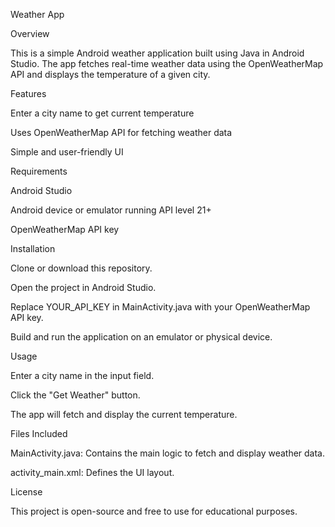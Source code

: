 Weather App

Overview

This is a simple Android weather application built using Java in Android Studio. The app fetches real-time weather data using the OpenWeatherMap API and displays the temperature of a given city.

Features

Enter a city name to get current temperature

Uses OpenWeatherMap API for fetching weather data

Simple and user-friendly UI

Requirements

Android Studio

Android device or emulator running API level 21+

OpenWeatherMap API key

Installation

Clone or download this repository.

Open the project in Android Studio.

Replace YOUR_API_KEY in MainActivity.java with your OpenWeatherMap API key.

Build and run the application on an emulator or physical device.

Usage

Enter a city name in the input field.

Click the "Get Weather" button.

The app will fetch and display the current temperature.

Files Included

MainActivity.java: Contains the main logic to fetch and display weather data.

activity_main.xml: Defines the UI layout.

License

This project is open-source and free to use for educational purposes.

